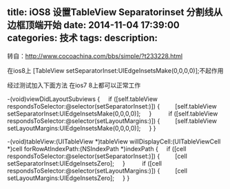 title: iOS8 设置TableView Separatorinset 分割线从边框顶端开始
date: 2014-11-04 17:39:00
categories: 技术
tags: 
description:
---
转自：http://www.cocoachina.com/bbs/simple/?t233228.html


在ios8上 [TableView setSeparatorInset:UIEdgeInsetsMake(0,0,0,0)];不起作用

经过测试加入下面方法 在ios7 8上都可以正常工作

-(void)viewDidLayoutSubviews
{
    if ([self.tableView respondsToSelector:@selector(setSeparatorInset:)]) {
        [self.tableView setSeparatorInset:UIEdgeInsetsMake(0,0,0,0)];
    }
    
    if ([self.tableView respondsToSelector:@selector(setLayoutMargins:)]) {
        [self.tableView setLayoutMargins:UIEdgeInsetsMake(0,0,0,0)];
    }
}

-(void)tableView:(UITableView *)tableView willDisplayCell:(UITableViewCell *)cell forRowAtIndexPath:(NSIndexPath *)indexPath
{
    if ([cell respondsToSelector:@selector(setSeparatorInset:)]) {
        [cell setSeparatorInset:UIEdgeInsetsZero];
    }
    
    if ([cell respondsToSelector:@selector(setLayoutMargins:)]) {
        [cell setLayoutMargins:UIEdgeInsetsZero];
    }
}